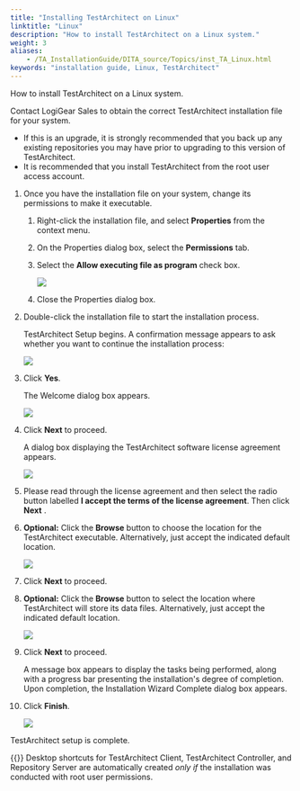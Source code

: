 ```yaml
--- 
title: "Installing TestArchitect on Linux"
linktitle: "Linux"
description: "How to install TestArchitect on a Linux system."
weight: 3
aliases: 
    - /TA_InstallationGuide/DITA_source/Topics/inst_TA_Linux.html
keywords: "installation guide, Linux, TestArchitect"
---
```


How to install TestArchitect on a Linux system.

Contact LogiGear Sales to obtain the correct TestArchitect installation file for your system.

-   If this is an upgrade, it is strongly recommended that you back up any existing repositories you may have prior to upgrading to this version of TestArchitect.
-   It is recommended that you install TestArchitect from the root user access account.

1.  Once you have the installation file on your system, change its permissions to make it executable.

    1.  Right-click the installation file, and select **Properties** from the context menu.

    2.  On the Properties dialog box, select the **Permissions** tab.

    3.  Select the **Allow executing file as program** check box.

        ![](/images/TA_InstallationGuide/DITA_source/Images/install_TA_Linux_1.png)

    4.  Close the Properties dialog box.

2.  Double-click the installation file to start the installation process.

    TestArchitect Setup begins. A confirmation message appears to ask whether you want to continue the installation process:

    ![](/images/TA_InstallationGuide/DITA_source/Images/install_TA_Linux_2.png)

3.  Click **Yes**.

    The Welcome dialog box appears.

    ![](/images/TA_InstallationGuide/DITA_source/Images/install_TA_Linux_3.png)

4.  Click **Next** to proceed.

    A dialog box displaying the TestArchitect software license agreement appears.

    ![](/images/TA_InstallationGuide/DITA_source/Images/install_TA_Linux_4.png)

5.  Please read through the license agreement and then select the radio button labelled **I accept the terms of the license agreement**. Then click **Next** .

6.  **Optional:** Click the **Browse** button to choose the location for the TestArchitect executable. Alternatively, just accept the indicated default location.

    ![](/images/TA_InstallationGuide/DITA_source/Images/install_TA_Linux_5.png)

7.  Click **Next** to proceed.

8.  **Optional:** Click the **Browse** button to select the location where TestArchitect will store its data files. Alternatively, just accept the indicated default location.

    ![](/images/TA_InstallationGuide/DITA_source/Images/install_TA_Linux_6.png)

9.  Click **Next** to proceed.

    A message box appears to display the tasks being performed, along with a progress bar presenting the installation's degree of completion. Upon completion, the Installation Wizard Complete dialog box appears.

10. Click **Finish**.

    ![](/images/TA_InstallationGuide/DITA_source/Images/install_TA_Linux_7.png)


TestArchitect setup is complete.

{{<note>}} Desktop shortcuts for TestArchitect Client, TestArchitect Controller, and Repository Server are automatically created *only if* the installation was conducted with root user permissions.

